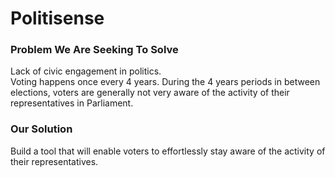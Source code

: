 # Politisense

### Problem We Are Seeking To Solve

Lack of civic engagement in politics. <br />
Voting happens once every 4 years. During the 4 years periods in between elections, voters are generally not very aware of the activity of their representatives in Parliament. 

### Our Solution <br />
Build a tool that will enable voters to effortlessly stay aware of the activity of their representatives.




